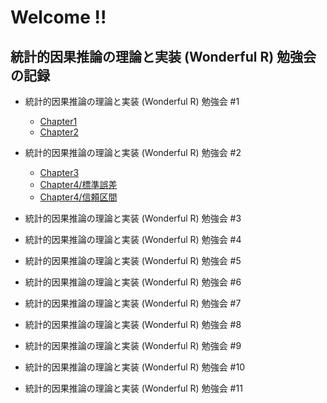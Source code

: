 # Welcome !!

## 統計的因果推論の理論と実装 (Wonderful R) 勉強会 の記録


- 統計的因果推論の理論と実装 (Wonderful R) 勉強会 #1
    - [Chapter1](https://esa-pages.io/p/sharing/9508/posts/220/c990196817a2f926ef33.html)
    - [Chapter2](https://brains-consulting.github.io/study_causality_2022/chapter2.html#)
- 統計的因果推論の理論と実装 (Wonderful R) 勉強会 #2
    - [Chapter3](https://brains-consulting.github.io/study_causality_2022/chapter03.html#)
    - [Chapter4/標準誤差](https://brains-consulting.github.io/study_causality_2022/chapter04_1_standardError.html#)
    - [Chapter4/信頼区間](https://brains-consulting.github.io/study_causality_2022/chapter04_2_confidenceInterval.html#)

- 統計的因果推論の理論と実装 (Wonderful R) 勉強会 #3

- 統計的因果推論の理論と実装 (Wonderful R) 勉強会 #4

- 統計的因果推論の理論と実装 (Wonderful R) 勉強会 #5

- 統計的因果推論の理論と実装 (Wonderful R) 勉強会 #6

- 統計的因果推論の理論と実装 (Wonderful R) 勉強会 #7

- 統計的因果推論の理論と実装 (Wonderful R) 勉強会 #8

- 統計的因果推論の理論と実装 (Wonderful R) 勉強会 #9

- 統計的因果推論の理論と実装 (Wonderful R) 勉強会 #10

- 統計的因果推論の理論と実装 (Wonderful R) 勉強会 #11


